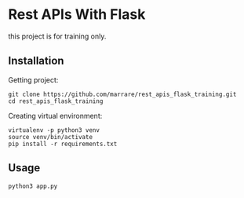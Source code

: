 # Rest APIs With Flask

this project is for training only.

## Installation

Getting project:

```
git clone https://github.com/marrare/rest_apis_flask_training.git
cd rest_apis_flask_training
```

Creating virtual environment:

```
virtualenv -p python3 venv
source venv/bin/activate
pip install -r requirements.txt
```

## Usage

```python
python3 app.py
```
